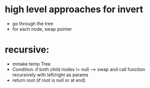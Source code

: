 # high level approaches for invert
  - go through the tree
  - for each node, swap pointer
# recursive: 
  - mmake temp Tree
  - Condition: if both child nodes != null --> swap and call function recursively with left/right as params
  - return root (if root is null or at end)
